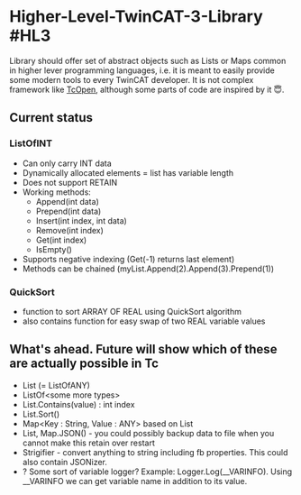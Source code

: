 # Higher-Level-TwinCAT-3-Library #HL3
Library should offer set of abstract objects such as Lists or Maps common in higher lever programming languages, i.e. it is meant to easily provide some modern tools to every TwinCAT developer. It is not complex framework like [TcOpen](https://github.com/TcOpenGroup/TcOpen), although some parts of code are inspired by it 😇.

## Current status
### ListOfINT
- Can only carry INT data
- Dynamically allocated elements = list has variable length
- Does not support RETAIN
- Working methods:
  - Append(int data)
  - Prepend(int data)
  - Insert(int index, int data)
  - Remove(int index)
  - Get(int index)
  - IsEmpty()
- Supports negative indexing (Get(-1) returns last element)
- Methods can be chained (myList.Append(2).Append(3).Prepend(1))
### QuickSort
- function to sort ARRAY OF REAL using QuickSort algorithm
- also contains function for easy swap of two REAL variable values

## What's ahead. Future will show which of these are actually possible in Tc
- List (= ListOfANY)
- ListOf\<some more types>
- List.Contains(value) : int index
- List.Sort()
- Map<Key : String, Value : ANY> based on List
- List, Map.JSON() - you could possibly backup data to file when you cannot make this retain over restart
- Strigifier - convert anything to string including fb properties. This could also contain JSONizer.
- ? Some sort of variable logger? Example: Logger.Log(__VARINFO). Using __VARINFO we can get variable name in addition to its value.